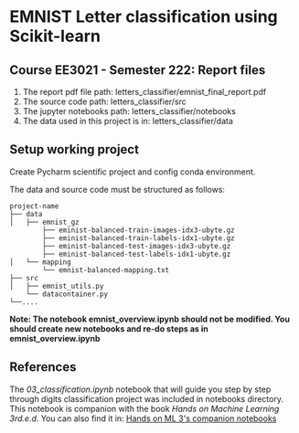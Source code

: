 # EMNIST Letter classification using Scikit-learn

## Course EE3021 - Semester 222: Report files
1. The report pdf file path: letters_classifier/emnist_final_report.pdf
2. The source code path: letters_classifier/src
3. The jupyter notebooks path: letters_classifier/notebooks
4. The data used in this project is in: letters_classifier/data

## Setup working project
Create Pycharm scientific project and config conda environment.

The data and source code must be structured as follows:

    project-name
    ├── data
    │   ├── emnist_gz
            ├── eminist-balanced-train-images-idx3-ubyte.gz
            ├── eminist-balanced-train-labels-idx1-ubyte.gz
            ├── eminist-balanced-test-images-idx3-ubyte.gz
            ├── eminist-balanced-test-labels-idx1-ubyte.gz
    │   └── mapping
            └── emnist-balanced-mapping.txt
    ├── src
    │   ├── emnist_utils.py
        └── datacontainer.py
    └──....

__Note: The notebook emnist_overview.ipynb should not be modified.
    You should create new notebooks and re-do steps as in emnist_overview.ipynb__

## References
The *03_classification.ipynb* notebook that will guide you step by step through
digits classification project was included in notebooks directory.
This notebook is companion with the book *Hands on Machine Learning 3rd.e.d*.
You can also find it in: [Hands on ML 3's companion notebooks](https://github.com/ageron/handson-ml3)